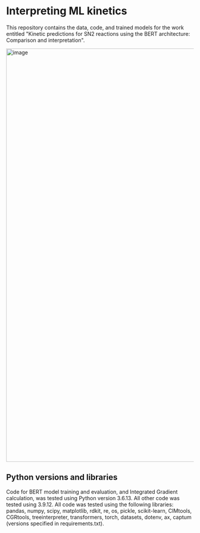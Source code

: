 # Interpreting ML kinetics

This repository contains the data, code, and trained models for the work entitled "Kinetic predictions for SN2 reactions using the BERT architecture: Comparison and interpretation". 

<img width="1109" alt="image" src="https://github.com/C-Wils/InterpretingMLKinetics/assets/88711576/ad528e27-c8ca-4b3c-85f1-096ad9361106">

## Python versions and libraries

Code for BERT model training and evaluation, and Integrated Gradient calculation, was tested using Python version 3.6.13. All other code was tested using 3.9.12. All code was tested using the following libraries: pandas, numpy, scipy,  matplotlib, rdkit, re, os, pickle, scikit-learn, CIMtools, CGRtools, treeinterpreter, transformers, torch, datasets, dotenv, ax, captum (versions specified in requirements.txt).
